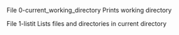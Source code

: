 File 0-current_working_directory 
Prints working directory

File 1-listit 
Lists files and directories in current directory
